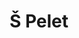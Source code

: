 ---
title: "Š Pelet"

ashPercentage: "1%"

humidity: "<= 10%"

caloricValue: ">= 4.6 kW/kg"

diameter: "6 mm"

packaging: 
    - quantity: 70
      weight: "1050 kg"
    - quantity: 78
      weight: "1170 kg"
---